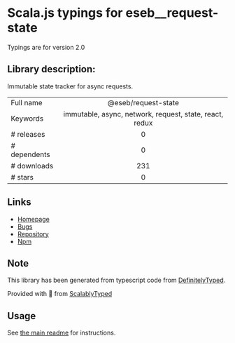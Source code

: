 
# Scala.js typings for eseb__request-state

Typings are for version 2.0

## Library description:
Immutable state tracker for async requests.

|                    |                 |
| ------------------ | :-------------: |
| Full name          | @eseb/request-state |
| Keywords           | immutable, async, network, request, state, react, redux |
| # releases         | 0 |
| # dependents       | 0 |
| # downloads        | 231 |
| # stars            | 0 |

## Links
- [Homepage](https://github.com/eseb/request-state#readme)
- [Bugs](https://github.com/eseb/request-state/issues)
- [Repository](https://github.com/eseb/request-state)
- [Npm](https://www.npmjs.com/package/%40eseb%2Frequest-state)
    


## Note
This library has been generated from typescript code from [DefinitelyTyped](https://definitelytyped.org).

Provided with :purple_heart: from [ScalablyTyped](https://github.com/oyvindberg/ScalablyTyped)

## Usage
See [the main readme](../../readme.md) for instructions.


